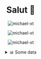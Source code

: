 <h1 align="center">Salut 👋</h1>

<p align="center"> <img src="https://komarev.com/ghpvc/?username=michael-xt" alt="michael-xt" /> 
</p>

<p align="center"><img align="center" src="https://github-readme-stats.vercel.app/api/top-langs/?username=michael-xt&layout=compact&theme=dark&show_icons=true" alt="michael-xt" /></p>
<p align="center"><img align="center" src="https://github-readme-stats.vercel.app/api?username=michael-xt&show_icons=true&theme=dark&show_icons=true" alt="michael-xt" /></p>

<details align="center"><summary>📊 Some data</summary>
<p>

<!--START_SECTION:waka-->
**🐱 My Github Data** 

> 🏆 246 Contributions in the Year 2021
 > 
> 📦 16.3 MB Used in Github's Storage 
 > 
> 🚫 Not Opted to Hire
 > 
> 📜 5 Public Repositories 
 > 
> 🔑 31 Private Repositories  
 > 
**I'm an Early 🐤** 

```text
🌞 Morning    133 commits    ████████░░░░░░░░░░░░░░░░░   31.89% 
🌆 Daytime    108 commits    ██████░░░░░░░░░░░░░░░░░░░   25.9% 
🌃 Evening    170 commits    ██████████░░░░░░░░░░░░░░░   40.77% 
🌙 Night      6 commits      ░░░░░░░░░░░░░░░░░░░░░░░░░   1.44%

```
📅 **I'm Most Productive on Thursday** 

```text
Monday       40 commits     ██░░░░░░░░░░░░░░░░░░░░░░░   9.59% 
Tuesday      59 commits     ███░░░░░░░░░░░░░░░░░░░░░░   14.15% 
Wednesday    83 commits     █████░░░░░░░░░░░░░░░░░░░░   19.9% 
Thursday     86 commits     █████░░░░░░░░░░░░░░░░░░░░   20.62% 
Friday       63 commits     ███░░░░░░░░░░░░░░░░░░░░░░   15.11% 
Saturday     51 commits     ███░░░░░░░░░░░░░░░░░░░░░░   12.23% 
Sunday       35 commits     ██░░░░░░░░░░░░░░░░░░░░░░░   8.39%

```


📊 **This Week I Spent My Time On** 

```text
🔥 Editors: 
VS Code                  46 mins             █████████████████░░░░░░░░   71.24% 
Visual Studio            18 mins             ███████░░░░░░░░░░░░░░░░░░   28.76%

💻 Operating System: 
Windows                  1 hr 5 mins         █████████████████████████   100.0%

```

**I Mostly Code in JavaScript** 

```text
JavaScript               10 repos            ███████░░░░░░░░░░░░░░░░░░   31.25% 
Java                     8 repos             ██████░░░░░░░░░░░░░░░░░░░   25.0% 
Lua                      3 repos             ██░░░░░░░░░░░░░░░░░░░░░░░   9.38% 
Vue                      3 repos             ██░░░░░░░░░░░░░░░░░░░░░░░   9.38% 
C#                       3 repos             ██░░░░░░░░░░░░░░░░░░░░░░░   9.38%

```



 Last Updated on 22/09/2021
<!--END_SECTION:waka-->
</p>

